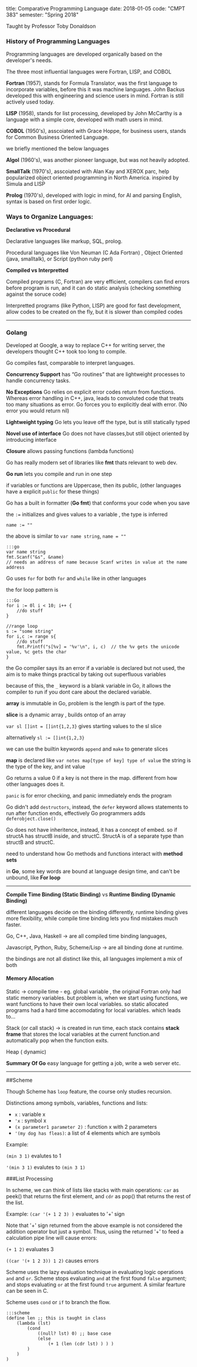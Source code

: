 title: Comparative Programming Language
date: 2018-01-05
code: "CMPT 383"
semester: "Spring 2018"

Taught by Professor Toby Donaldson

### History of Programming Languages
Programming languages are developed organically based on the developer's needs. 

The three most influential languages were Fortran, LISP, and COBOL

__Fortran__ (1957), stands for Formula Translator, was the first language to incorporate variables, before this it was machine languages. John Backus developed this with engineering and science users in mind. Fortran is still actively used today.

__LISP__ (1958), stands for list processing, developed by John McCarthy is a language with a simple core, developed with math users in mind. 

__COBOL__ (1950's), asscoiated with Grace Hoppe, for business users, stands for Common Business Oriented Language. 

we briefly mentioned the below languages 

__Algol__ (1960's), was another pioneer language, but was not heavily adopted.

__SmallTalk__ (1970's), asscoiated with Alan Kay and XEROX parc, help popularized object oriented programming in North America. inspired by Simula and LISP

__Prolog__ (1970's), developed with logic in mind, for AI and parsing English, syntax is based on first order logic. 

### Ways to Organize Languages:
__Declarative vs Procedural__

Declarative languages like markup, SQL, prolog.

Procedural languages like Von Neuman (C Ada Fortran) , Object Oriented (java, smalltalk), or Script (python ruby perl)

__Compiled vs Interpretted__

Compiled programs (C, Fortran) are very efficient, compilers can find errors before program is run, and it can do static analysis (checking something against the soruce code)

Interpretted programs (like Python, LISP) are good for fast development, allow codes to be created on the fly, but it is slower than compiled codes

---

### Golang

Developed at Google, a way to replace C++ for writing server, the developers thought C++ took too long to compile.

Go compiles fast, comparable to interpret languages.

__Concurrency Support__ has “Go routines” that are lightweight processes to handle concurrency tasks. 

__No Exceptions__ Go relies on explicit error codes return from functions. Whereas error handling in C++, java, leads to convoluted code that treats too many situations as error. Go forces you to explicitly deal with error. (No error you would return nil)

__Lightweight typing__ Go lets you leave off the type, but is still statically typed


__Novel use of interface__ Go does not have classes,but still object oriented by introducing interface 

__Closure__ allows passing functions (lambda functions)

Go has really modern set of libraries like __fmt__ thats relevant to web dev. 

**Go run** lets you compile and run in one step

if variables or functions are Uppercase, then its public, (other languages have a explicit `public` for these things)

Go has a built in formatter (**Go fmt**) that conforms your code when you save


the `:=` initializes and gives values to a variable , the type is inferred

`name := ""`  

the above is similar to `var name string`, `name = ""` 

	:::go
	var name string
	fmt.Scanf("&s", &name) 
	// needs an address of name because Scanf writes in value at the name address

Go uses `for` for both `for` and `while` like in other languages

the for loop pattern is
	
	:::Go
	for i := 0l i < 10; i++ {
		//do stuff
	}
	
	//range loop
	s := "some string"
	for i,c := range s{
		//do stuff
		fmt.Printf("s[%v] = '%v'\n", i, c)	// the %v gets the unicode value, %c gets the char 
	}
	
the Go compiler says its an error if a variable is declared but not used, the aim is to make things practical by taking out superfluous variables

because of this, the `_` keyword is a blank variable in Go, it allows the compiler to run if you dont care about the declared variable. 

__array__ is immutable in Go, problem is the length is part of the type.

__slice__ is a dynamic array , builds ontop of an array

`var sl []int = []int{1,2,3}` gives starting values to the sl slice

alternatively `sl := []int{1,2,3}`

we can use the builtin keywords `append` and `make` to generate slices

__map__ is declared like `var notes map[type of key] type of value` the string is the type of the key, and int value

Go returns a value 0 if a key is not there in the map. different from how other languages does it. 

`panic` is for error checking, and panic immediately ends the program 

Go didn't add `destructors`, instead, the `defer` keyword allows statements to run after function ends, effectively Go programmers adds `deferobject.close()`

Go does not have inheritence, instead, it has a concept of embed. so if structA  has structB inside, and structC. StructA is of a separate type than structB and structC.


need to understand how Go methods and functions interact with __method sets__ 

in __Go__, some key words are bound at language design time, and  can't be unbound, like __For loop__ 

--- 

__Compile Time Binding (Static Binding)__ vs __Runtime Binding (Dynamic Binding)__

different languages decide on the binding differently, runtime binding gives more flexibility, while compile time binding lets you find mistakes much faster.

Go, C++, Java, Haskell -> are all compiled time binding  languages,

Javascript, Python, Ruby, Scheme/Lisp -> are all binding done at runtime. 

the bindings are not all distinct like this, all languages implement a mix of both


#### Memory Allocation

Static  -> compile time - eg. global variable , the original Fortran only had static memory variables. but problem is, when we start using functions, we want functions to have their own local variables. so static allocated programs had a hard time accomodating for local variables. which leads to... 

Stack (or call stack)  -> is created in run time, each stack contains __stack frame__ that stores the local variables at the current function.and automatically pop when the function exits.   


Heap ( dynamic) 


__Summary Of Go__
easy language for getting a job, write a web server etc. 

--- 

##Scheme 

Though Scheme has `loop` feature, the course only studies recursion.

Distinctions among symbols, variables, functions and lists:
- `x`  : variable x
- `'x` : symbol x
- `(x parameter1 parameter 2)` : function x with 2 parameters
- `'(my dog has fleas)`: a list of 4 elements which are symbols

Example:

`(min 3 1)` evalutes to 1

`'(min 3 1)`  evalutes to `(min 3 1)`

###List Processing

In scheme, we can think of lists like stacks with main operations: `car` as peek() that returns the first element, and `cdr` as pop() that returns the rest of the list.

Example:
`(car '(+ 1 2 3) )` evaluates to '+' sign

Note that '+' sign returned from the above example is not considered the addition operator but just a symbol. Thus, using the returned '+' to feed a calculation pipe line will cause errors:

`(+ 1 2)` evaluates 3

`((car '(+ 1 2 3)) 1 2)` causes errors

Scheme uses the lazy evaluation technique in evaluating logic operations `and` and `or`. Scheme stops evaluating `and` at the first found `false` argument; and stops evaluating `or` at the first found `true` argument. A similar fearture can be seen in C.

Scheme uses `cond` or `if` to branch the flow.

	:::scheme
	(define len ;; this is taught in class
		(lambda (lst)
			(cond
				((null? lst) 0) ;; base case
				(else 
					(+ 1 (len (cdr lst) ) ) )
			)
		)
	)

